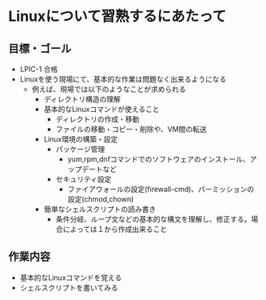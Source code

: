 # Linuxについて習熟するにあたって

## 目標・ゴール
- LPIC-1 合格
- Linuxを使う現場にて、基本的な作業は問題なく出来るようになる
  - 例えば、現場では以下のようなことが求められる
    - ディレクトリ構造の理解
    - 基本的なLinuxコマンドが使えること
      - ディレクトリの作成・移動
      - ファイルの移動・コピー・削除や、VM間の転送
    - Linux環境の構築・設定
      - パッケージ管理
        - yum,rpm,dnfコマンドでのソフトウェアのインストール、アップデートなど
      - セキュリティ設定
        - ファイアウォールの設定(firewall-cmd)、パーミッションの設定(chmod,chown)
    - 簡単なシェルスクリプトの読み書き
      - 条件分岐、ループ文などの基本的な構文を理解し、修正する。場合によっては１から作成出来ること


## 作業内容
- 基本的なLinuxコマンドを覚える
- シェルスクリプトを書いてみる
